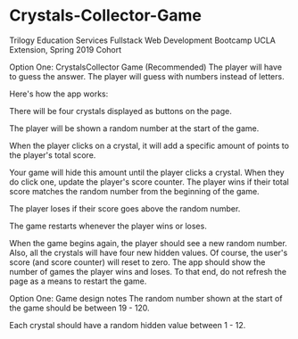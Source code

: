 # Crystals-Collector-Game

Trilogy Education Services Fullstack Web Development Bootcamp
UCLA Extension, Spring 2019 Cohort

Option One: CrystalsCollector Game (Recommended)
The player will have to guess the answer. The player will guess with numbers instead of letters.

Here's how the app works:

There will be four crystals displayed as buttons on the page.

The player will be shown a random number at the start of the game.

When the player clicks on a crystal, it will add a specific amount of points to the player's total score.

Your game will hide this amount until the player clicks a crystal.
When they do click one, update the player's score counter.
The player wins if their total score matches the random number from the beginning of the game.

The player loses if their score goes above the random number.

The game restarts whenever the player wins or loses.

When the game begins again, the player should see a new random number. Also, all the crystals will have four new hidden values. Of course, the user's score (and score counter) will reset to zero.
The app should show the number of games the player wins and loses. To that end, do not refresh the page as a means to restart the game.

Option One: Game design notes
The random number shown at the start of the game should be between 19 - 120.

Each crystal should have a random hidden value between 1 - 12.
